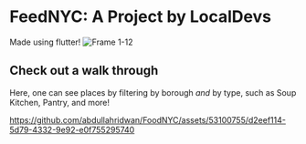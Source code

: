 # FeedNYC: A Project by LocalDevs
Made using flutter!
![Frame 1-12](https://github.com/abdullahridwan/FoodNYC/assets/53100755/54254880-00df-418e-8040-339a00803dee)



## Check out a walk through
Here, one can see places by filtering by borough _and_ by type, such as Soup Kitchen, Pantry, and more!





https://github.com/abdullahridwan/FoodNYC/assets/53100755/d2eef114-5d79-4332-9e92-e0f755295740

